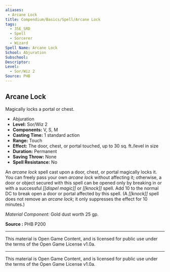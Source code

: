 ```yaml
---
aliases:
 - Arcane Lock
title: Compendium/Basics/Spell/Arcane Lock
tags: 
  - 35E_SRD
  - Spell
  - Sorcerer
  - Wizard
Spell Name: Arcane Lock
School: Abjuration
Subschool: 
Descriptor: 
Level:
  - Sor/Wiz 2
Source: PHB
---
```


## Arcane Lock

Magically locks a portal or chest.

*   Abjuration
*   **Level:** Sor/Wiz 2
*   **Components:** V, S, M
*   **Casting Time:** 1 standard action
*   **Range:** Touch
*   **Effect:** The door, chest, or portal touched, up to 30 sq. ft./level in size
*   **Duration:** Permanent
*   **Saving Throw:** None
*   **Spell Resistance:** No

An *arcane lock* spell cast upon a door, chest, or portal magically locks it. You can freely pass your own *arcane lock* without affecting it; otherwise, a door or object secured with this spell can be opened only by breaking in or with a successful *[[dispel magic]]* or *[[knock]]* spell. Add 10 to the normal DC to break open a door or portal affected by this spell. (A *[[knock]]* spell does not remove an *arcane lock*; it only suppresses the effect for 10 minutes.)

*Material Component:* Gold dust worth 25 gp.

**Source :** PHB P200

---

This material is Open Game Content, and is licensed for public use under  
the terms of the Open Game License v1.0a.

---

This material is Open Game Content, and is licensed for public use under the terms of the Open Game License v1.0a.
